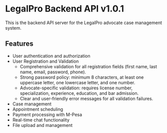 # LegalPro Backend API v1.0.1

This is the backend API server for the LegalPro advocate case management system.

## Features

- User authentication and authorization
- User Registration and Validation
  - Comprehensive validation for all registration fields (first name, last name, email, password, phone).
  - Strong password policy: minimum 8 characters, at least one uppercase letter, one lowercase letter, and one number.
  - Advocate-specific validation: requires license number, specialization, experience, education, and bar admission.
  - Clear and user-friendly error messages for all validation failures.
- Case management
- Appointment scheduling
- Payment processing with M-Pesa
- Real-time chat functionality
- File upload and management